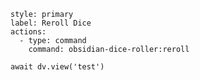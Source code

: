 ```meta-bind-button
style: primary
label: Reroll Dice
actions:
  - type: command
    command: obsidian-dice-roller:reroll
```
```dataviewjs
await dv.view('test')
```
